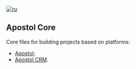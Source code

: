 [![ru](https://img.shields.io/badge/lang-ru-green.svg)](https://github.com/apostoldevel/apostol-core/blob/master/README.ru-RU.md)

Apostol Core
-
Core files for building projects based on platforms:
- [Apostol](https://github.com/apostoldevel/apostol);
- [Apostol CRM](https://github.com/apostoldevel/apostol-crm).
